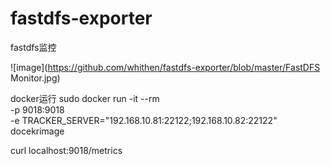 # fastdfs-exporter
fastdfs监控

![image](https://github.com/whithen/fastdfs-exporter/blob/master/FastDFS Monitor.jpg)

docker运行
sudo docker run -it --rm \
-p 9018:9018 \
-e TRACKER_SERVER="192.168.10.81:22122;192.168.10.82:22122" \
docekrimage

curl localhost:9018/metrics
